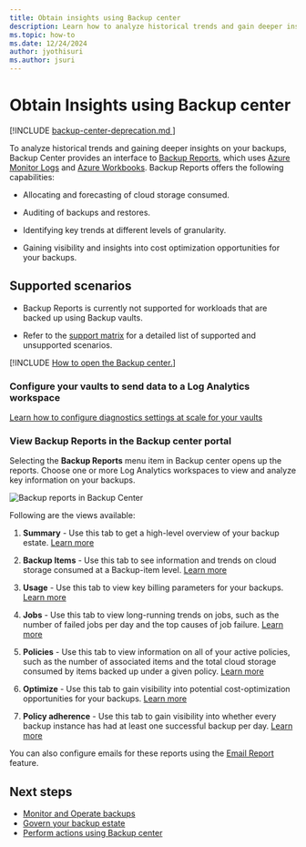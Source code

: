 ```yaml
---
title: Obtain insights using Backup center
description: Learn how to analyze historical trends and gain deeper insights on your backups with Backup center. 
ms.topic: how-to
ms.date: 12/24/2024
author: jyothisuri
ms.author: jsuri
---
```


# Obtain Insights using Backup center

[!INCLUDE [backup-center-deprecation.md ](../../includes/backup-center-deprecation.md )]

To analyze historical trends and gaining deeper insights on your backups, Backup Center provides an interface to [Backup Reports](configure-reports.md), which uses [Azure Monitor Logs](/azure/azure-monitor/logs/data-platform-logs) and [Azure Workbooks](/azure/azure-monitor/visualize/workbooks-overview). Backup Reports offers the following capabilities:

- Allocating and forecasting of cloud storage consumed.

- Auditing of backups and restores.

- Identifying key trends at different levels of granularity.

- Gaining visibility and insights into cost optimization opportunities for your backups.

## Supported scenarios

- Backup Reports is currently not supported for workloads that are backed up using Backup vaults.

- Refer to the [support matrix](backup-center-support-matrix.md) for a detailed list of supported and unsupported scenarios.

[!INCLUDE [How to open the Backup center.](../../includes/backup-center-open-console.md)]



### Configure your vaults to send data to a Log Analytics workspace

[Learn how to configure diagnostics settings at scale for your vaults](./configure-reports.md#get-started)

### View Backup Reports in the Backup center portal

Selecting the **Backup Reports** menu item in Backup center opens up the reports. Choose one or more Log Analytics workspaces to view and analyze key information on your backups.

![Backup reports in Backup Center](./media/backup-center-obtain-insights/backup-center-backup-reports.png)

Following are the views available:

1. **Summary** - Use this tab to get a high-level overview of your backup estate. [Learn more](view-reports.md#summary)

2. **Backup Items** - Use this tab to see information and trends on cloud storage consumed at a Backup-item level. [Learn more](view-reports.md#backup-items)

3. **Usage** - Use this tab to view key billing parameters for your backups. [Learn more](view-reports.md#usage)

4. **Jobs** - Use this tab to view long-running trends on jobs, such as the number of failed jobs per day and the top causes of job failure. [Learn more](view-reports.md#jobs)

5. **Policies** - Use this tab to view information on all of your active policies, such as the number of associated items and the total cloud storage consumed by items backed up under a given policy. [Learn more](view-reports.md#policies)

6. **Optimize** - Use this tab to gain visibility into potential cost-optimization opportunities for your backups. [Learn more](view-reports.md#optimize)

7. **Policy adherence** - Use this tab to gain visibility into whether every backup instance has had at least one successful backup per day. [Learn more](view-reports.md#policies)

You can also configure emails for these reports using the [Email Report](backup-reports-email.md) feature.

## Next steps

- [Monitor and Operate backups](backup-center-monitor-operate.md)
- [Govern your backup estate](backup-center-govern-environment.md)
- [Perform actions using Backup center](backup-center-actions.md)